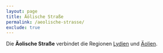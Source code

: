 ```yaml
---
layout: page
title: Äölische Straße
permalink: /aeolische-strasse/
exclude: true
---
```


Die **Äolische Straße** verbindet die Regionen [Lydien](/lydien/) und [Äolien](/aeolien/).
